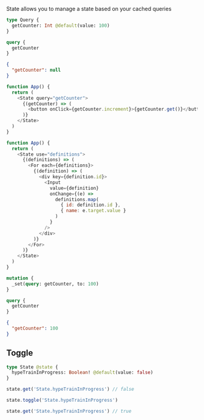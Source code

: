 State allows you to manage a state based on your cached queries

```graphql
type Query {
  getCounter: Int @default(value: 100)
}
```

```graphql
query {
  getCounter
}
```

```json
{
  "getCounter": null
}
```

```javascript
function App() {
  return (
    <State query="getCounter">
      {(getCounter) => (
        <button onClick={getCounter.increment}>{getCounter.get()}</button>
      )}
    </State>
  )
}

function App() {
  return (
    <State use="definitions">
      {(definitions) => (
        <For each={definitions}>
          {(definition) => (
            <div key={definition.id}>
              <Input
                value={definition}
                onChange={(e) =>
                  definitions.map(
                    { id: definition.id },
                    { name: e.target.value }
                  )
                }
              />
            </div>
          )}
        </For>
      )}
    </State>
  )
}
```

```graphql
mutation {
  _set(query: getCounter, to: 100)
}
```

```graphql
query {
  getCounter
}
```

```json
{
  "getCounter": 100
}
```

## Toggle

```graphql
type State @state {
  hypeTrainInProgress: Boolean! @default(value: false)
}
```

```javascript
state.get('State.hypeTrainInProgress') // false

state.toggle('State.hypeTrainInProgress')

state.get('State.hypeTrainInProgress') // true
```

